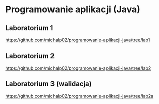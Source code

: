 # Programowanie aplikacji (Java)
## Laboratorium 1
https://github.com/michalp02/programowanie-aplikacji-java/tree/lab1
## Laboratorium 2
https://github.com/michalp02/programowanie-aplikacji-java/tree/lab2
## Laboratorium 3 (walidacja)
https://github.com/michalp02/programowanie-aplikacji-java/tree/lab2a
